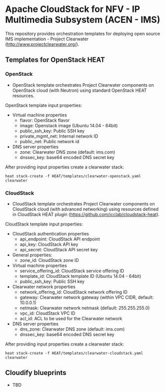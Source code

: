 # Apache CloudStack for NFV - IP Multimedia Subsystem (ACEN - IMS)
This repository provides orchestration templates for deploying open source IMS implementation - Project Clearwater (http://www.projectclearwater.org/).

## Templates for OpenStack HEAT
### OpenStack
 - OpenStack template orchestrates Project Clearwater components on OpenStack cloud (with Neutron) using standard OpenStack HEAT resources.

OpenStack template input properties:
 - Virtual machine properties
   - flavor: OpenStack flavor
   - image: Openstack image (Ubuntu 14.04 - 64bit)
   - public_ssh_key: Public SSH key
   - private_mgmt_net: Internal network ID
   - public_net: Public network id
 - DNS server properties
   - zone: Clearwater DNS zone (default: ims.com)
   - dnssec_key: base64 encoded DNS secret key

After providing input properties create a clearwater stack:

```
heat stack-create -f HEAT/templates/clearwater-openstack.yaml clearwater
```

### CloudStack
 - CloudStack template orchestrates Project Clearwater components on CloudStack cloud (with advanced networking) using resources defined in CloudStack HEAT plugin (https://github.com/icclab/cloudstack-heat).

CloudStack template input properties:
 - CloudStack authentication properties
   - api_endpoint: CloudStack API endpoint
   - api_key: CloudStack API key
   - api_secret: CloudStack API secret key
 - General properties:
   - zone_id: CloudStack zone ID
 - Virtual machine properties
   - service_offering_id: CloudStack service offering ID
   - template_id: CloudStack template ID (Ubuntu 14.04 - 64bit)
   - public_ssh_key: Public SSH key
 - Clearwater network properties
   - network_offering_id: CloudStack network offering ID
   - gateway: Clearwater network gateway (within VPC CIDR, default: 10.0.0.1)
   - netmask: Clearwater network netmask (default: 255.255.255.0)
   - vpc_id: CloudStack VPC ID
   - acl_id: ACL to be used for the Clearwater network
 - DNS server properties
   - dns_zone: Clearwater DNS zone (default: ims.com)
   - dnssec_key: base64 encoded DNS secret key

After providing input properties create a clearwater stack:

```
heat stack-create -f HEAT/templates/clearwater-cloudstack.yaml clearwater
```

## Cloudify blueprints
 - TBD

